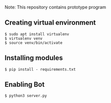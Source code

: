 Note: This repository contains prototype program

## Creating virtual environment
```
$ sudo apt install virtualenv
$ virtualenv venv
$ source venv/bin/activate
```

## Installing modules
```
$ pip install - requirements.txt
```

## Enabling Bot
```
$ python3 server.py
```
